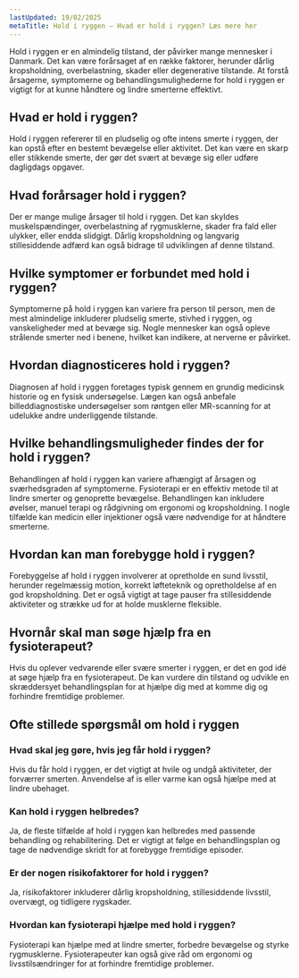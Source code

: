 ```yaml
---
lastUpdated: 19/02/2025
metaTitle: Hold i ryggen – Hvad er hold i ryggen? Læs mere her
---
```


Hold i ryggen er en almindelig tilstand, der påvirker mange mennesker i Danmark. Det kan være forårsaget af en række faktorer, herunder dårlig kropsholdning, overbelastning, skader eller degenerative tilstande. At forstå årsagerne, symptomerne og behandlingsmulighederne for hold i ryggen er vigtigt for at kunne håndtere og lindre smerterne effektivt.

## Hvad er hold i ryggen?

Hold i ryggen refererer til en pludselig og ofte intens smerte i ryggen, der kan opstå efter en bestemt bevægelse eller aktivitet. Det kan være en skarp eller stikkende smerte, der gør det svært at bevæge sig eller udføre dagligdags opgaver. 

## Hvad forårsager hold i ryggen?

Der er mange mulige årsager til hold i ryggen. Det kan skyldes muskelspændinger, overbelastning af rygmusklerne, skader fra fald eller ulykker, eller endda slidgigt. Dårlig kropsholdning og langvarig stillesiddende adfærd kan også bidrage til udviklingen af denne tilstand.

## Hvilke symptomer er forbundet med hold i ryggen?

Symptomerne på hold i ryggen kan variere fra person til person, men de mest almindelige inkluderer pludselig smerte, stivhed i ryggen, og vanskeligheder med at bevæge sig. Nogle mennesker kan også opleve strålende smerter ned i benene, hvilket kan indikere, at nerverne er påvirket.

## Hvordan diagnosticeres hold i ryggen?

Diagnosen af hold i ryggen foretages typisk gennem en grundig medicinsk historie og en fysisk undersøgelse. Lægen kan også anbefale billeddiagnostiske undersøgelser som røntgen eller MR-scanning for at udelukke andre underliggende tilstande.

## Hvilke behandlingsmuligheder findes der for hold i ryggen?

Behandlingen af hold i ryggen kan variere afhængigt af årsagen og sværhedsgraden af symptomerne. Fysioterapi er en effektiv metode til at lindre smerter og genoprette bevægelse. Behandlingen kan inkludere øvelser, manuel terapi og rådgivning om ergonomi og kropsholdning. I nogle tilfælde kan medicin eller injektioner også være nødvendige for at håndtere smerterne.

## Hvordan kan man forebygge hold i ryggen?

Forebyggelse af hold i ryggen involverer at opretholde en sund livsstil, herunder regelmæssig motion, korrekt løfteteknik og opretholdelse af en god kropsholdning. Det er også vigtigt at tage pauser fra stillesiddende aktiviteter og strække ud for at holde musklerne fleksible.

## Hvornår skal man søge hjælp fra en fysioterapeut?

Hvis du oplever vedvarende eller svære smerter i ryggen, er det en god idé at søge hjælp fra en fysioterapeut. De kan vurdere din tilstand og udvikle en skræddersyet behandlingsplan for at hjælpe dig med at komme dig og forhindre fremtidige problemer.

## Ofte stillede spørgsmål om hold i ryggen

### Hvad skal jeg gøre, hvis jeg får hold i ryggen?

Hvis du får hold i ryggen, er det vigtigt at hvile og undgå aktiviteter, der forværrer smerten. Anvendelse af is eller varme kan også hjælpe med at lindre ubehaget. 

### Kan hold i ryggen helbredes?

Ja, de fleste tilfælde af hold i ryggen kan helbredes med passende behandling og rehabilitering. Det er vigtigt at følge en behandlingsplan og tage de nødvendige skridt for at forebygge fremtidige episoder.

### Er der nogen risikofaktorer for hold i ryggen?

Ja, risikofaktorer inkluderer dårlig kropsholdning, stillesiddende livsstil, overvægt, og tidligere rygskader. 

### Hvordan kan fysioterapi hjælpe med hold i ryggen?

Fysioterapi kan hjælpe med at lindre smerter, forbedre bevægelse og styrke rygmusklerne. Fysioterapeuter kan også give råd om ergonomi og livsstilsændringer for at forhindre fremtidige problemer.
